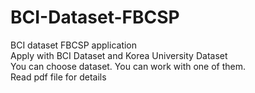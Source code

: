 # BCI-Dataset-FBCSP
BCI dataset FBCSP application <br>
Apply with BCI Dataset and Korea University Dataset <br>
You can choose dataset. You can work with one of them.<br>
Read pdf file for details<br>
